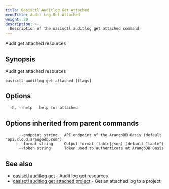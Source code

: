 ```yaml
---
title: Oasisctl Auditlog Get Attached
menuTitle: Audit Log Get Attached
weight: 20
description: >-
  Description of the oasisctl auditlog get attached command
---
```

Audit get attached resources

## Synopsis

Audit get attached resources

```
oasisctl auditlog get attached [flags]
```

## Options

```
  -h, --help   help for attached
```

## Options inherited from parent commands

```
      --endpoint string   API endpoint of the ArangoDB Oasis (default "api.cloud.arangodb.com")
      --format string     Output format (table|json) (default "table")
      --token string      Token used to authenticate at ArangoDB Oasis
```

## See also

* [oasisctl auditlog get](auditlog-get.md)	 - Audit log get resources
* [oasisctl auditlog get attached project](auditlog-get-attached-project.md)	 - Get an attached log to a project

